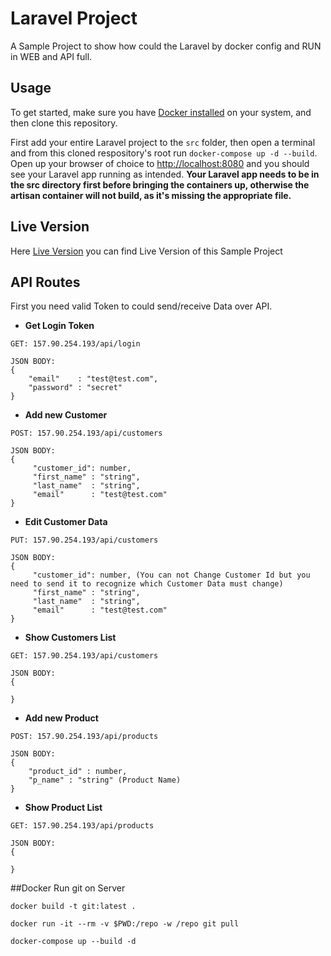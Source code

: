 # Laravel Project
A Sample Project to show how could the Laravel by docker config and RUN in WEB and API full.

## Usage

To get started, make sure you have [Docker installed](https://docs.docker.com/docker-for-mac/install/) on your system, and then clone this repository.

First add your entire Laravel project to the `src` folder, then open a terminal and from this cloned respository's root run `docker-compose up -d --build`. Open up your browser of choice to [http://localhost:8080](http://localhost:8080) and you should see your Laravel app running as intended. **Your Laravel app needs to be in the src directory first before bringing the containers up, otherwise the artisan container will not build, as it's missing the appropriate file.** 

## Live Version

Here [Live Version](http://157.90.254.193) you can find Live Version of this Sample Project
## API Routes

First you need valid Token to could send/receive Data over API.

- **Get Login Token**
```
GET: 157.90.254.193/api/login

JSON BODY:
{
    "email"    : "test@test.com",
    "password" : "secret"
}
```

- **Add new Customer**
```
POST: 157.90.254.193/api/customers

JSON BODY:
{
     "customer_id": number,
     "first_name" : "string",
     "last_name"  : "string",
     "email"      : "test@test.com"
}
```

- **Edit Customer Data**
```
PUT: 157.90.254.193/api/customers

JSON BODY:
{
     "customer_id": number, (You can not Change Customer Id but you need to send it to recognize which Customer Data must change)
     "first_name" : "string",
     "last_name"  : "string",
     "email"      : "test@test.com"
}
```
- **Show Customers List**
```
GET: 157.90.254.193/api/customers

JSON BODY:
{

}
```

- **Add new Product**
```
POST: 157.90.254.193/api/products

JSON BODY:
{
    "product_id" : number,
    "p_name" : "string" (Product Name)
}
```

- **Show Product List**
```
GET: 157.90.254.193/api/products

JSON BODY:
{

}
```

##Docker
Run git on Server
```
docker build -t git:latest .
```

```
docker run -it --rm -v $PWD:/repo -w /repo git pull
```

```
docker-compose up --build -d
```
